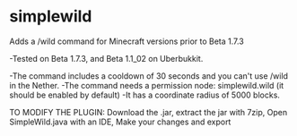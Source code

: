 # simplewild
Adds a /wild command for Minecraft versions prior to Beta 1.7.3

-Tested on Beta 1.7.3, and Beta 1.1_02 on Uberbukkit.

-The command includes a cooldown of 30 seconds and you can't use /wild in the Nether.
-The command needs a permission node: simplewild.wild (it should be enabled by default)
-It has a coordinate radius of 5000 blocks.

TO MODIFY THE PLUGIN:
Download the .jar,
extract the jar with 7zip,
Open SimpleWild.java with an IDE,
Make your changes and export

